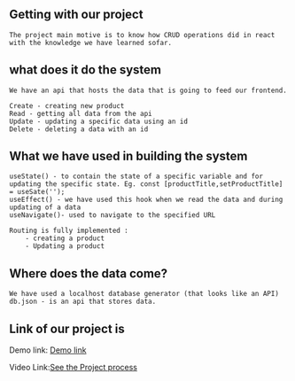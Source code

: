 ## Getting with our project
```
The project main motive is to know how CRUD operations did in react with the knowledge we have learned sofar.
```
## what does it do the system
```
We have an api that hosts the data that is going to feed our frontend.

Create - creating new product
Read - getting all data from the api
Update - updating a specific data using an id
Delete - deleting a data with an id
```
## What we have used in building the system
```
useState() - to contain the state of a specific variable and for updating the specific state. Eg. const [productTitle,setProductTitle] = useSate('');
useEffect() - we have used this hook when we read the data and during updating of a data
useNavigate()- used to navigate to the specified URL

Routing is fully implemented :
    - creating a product 
    - Updating a product

```
## Where does the data come?
```
We have used a localhost database generator (that looks like an API)
db.json - is an api that stores data.
```
## Link of our project is 

Demo link: [Demo link](https://velvety-naiad-282a61.netlify.app/)

Video Link:[See the Project process](https://www.youtube.com/watch?v=Nh-_3Csq5Js)
